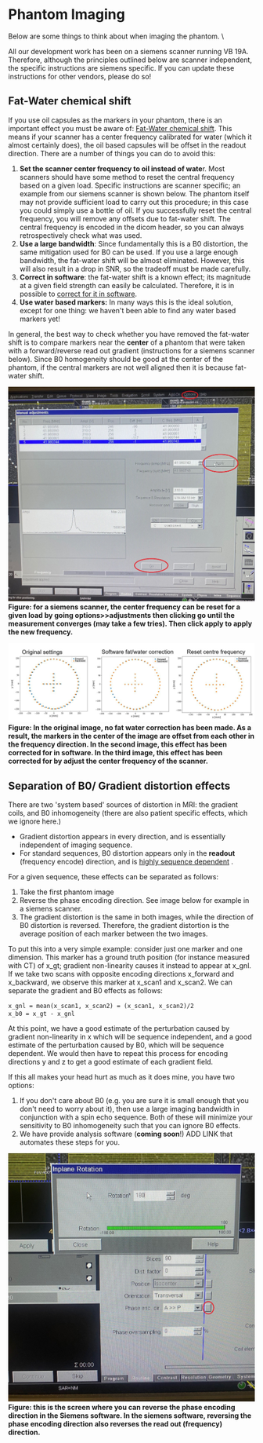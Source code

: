 # Phantom Imaging

Below are some things to think about when imaging the phantom. \

All our development work has been on a siemens scanner running VB 19A. Therefore, although the principles outlined below are scanner independent, the specific instructions are siemens specific. If you can update these instructions for other vendors, please do so! 


## Fat-Water chemical shift
If you use oil capsules as the markers in your phantom, there is an important effect you must be aware of: [Fat-Water chemical shift](https://mriquestions.com/f-w-chemical-shift.html). This means if your scanner has a center frequency calibrated for water (which it almost certainly does), the oil based capsules will be offset in the readout direction. There are a number of things you can do to avoid this:

1. **Set the scanner center frequency to oil instead of wate**r. Most scanners should have some method to reset the central frequency based on a given load. Specific instructions are scanner specific; an example from our siemens scanner is shown below.  The phantom itself may not provide sufficient load to carry out this procedure; in this case you could simply use a bottle of oil. If you successfully reset the central frequency, you will remove any offsets due to fat-water shift. The central frequency is encoded in the dicom header, so you can always retrospectively check what was used.
2. **Use a large bandwidth**: Since fundamentally this is a B0 distortion, the same mitigation used for B0 can be used. If you use a large enough bandwidth, the fat-water shift will be almost eliminated. However, this will also result in a drop in SNR, so the tradeoff must be made carefully. 
3. **Correct in software**: the fat-water shift is a known effect; its magnitude at a given field strength can easily be calculated. Therefore, it is in possible to [correct for it in software](https://acrf-image-x-institute.github.io/MRI_DistortionQA/code_docs.html#module-MRI_DistortionQA.MarkerAnalysis).
4. **Use water based markers:** In many ways this is the ideal solution, except for one thing: we haven't been able to find any water based markers yet!

In general, the best way to check whether you have removed the fat-water shift is to compare markers near the **center** of a phantom that were taken with a forward/reverse read out gradient (instructions for a siemens scanner below). Since B0 homogeneity should be good at the center of the phantom, if the central markers are not well aligned then it is because fat-water shift.

![](__resources/FrequencyReset.jpg)
**Figure: for a siemens scanner, the center frequency can be reset for a given load by going options>>adjustments then clicking go until the measurement converges (may take a few tries). Then click apply to apply the new frequency.**

![](__resources/FatWaterDemo.JPG)
**Figure: In the original image, no fat water correction has been made. As a result, the markers in the center of the image are offset from each other in the frequency direction. In the second image, this effect has been corrected for in software. In the third image, this effect has been corrected for by adjust the center frequency of the scanner.**

## Separation of B0/ Gradient distortion effects

There are two 'system based' sources of distortion in MRI: the gradient coils, and B0 inhomogeneity (there are also patient specific effects, which we ignore here.)

- Gradient distortion appears in every direction, and is essentially independent of imaging sequence.
- For standard sequences, B0 distortion appears only in the **readout** (frequency encode) direction, and is [highly sequence dependent](https://pubmed.ncbi.nlm.nih.gov/19810464/) . 

For a given sequence, these effects can be separated as follows: 

1. Take the first phantom image
2. Reverse the phase encoding direction. See image below for example in a siemens scanner.
3. The gradient distortion is the same in both images, while the direction of B0 distortion is reversed. Therefore, the gradient distortion is the average position of each marker between the two images.

To put this into a very simple example: consider just one marker and one dimension. This marker has a ground truth position (for instance measured with CT) of x_gt; gradient non-linearity causes it instead to appear at x_gnl. If we take two scans with opposite encoding directions x_forward and x_backward, we observe this marker at x_scan1 and x_scan2. We can separate the gradient and B0 effects as follows:
```
x_gnl = mean(x_scan1, x_scan2) = (x_scan1, x_scan2)/2
x_b0 = x_gt - x_gnl
```
At this point, we have a good estimate of the perturbation caused by gradient non-linearity in x which will be sequence independent, and a good estimate of the perturbation caused by B0, which will be sequence dependent. We would then have to repeat this process for encoding directions y and z to get a good estimate of each gradient field.

If this all makes your head hurt as much as it does mine, you have two options:

1. If you don't care about B0 (e.g. you are sure it is small enough that you don't need to worry about it), then use a large imaging bandwidth in conjunction with a spin echo sequence. Both of these will minimize your sensitivity to B0 inhomogeneity such that you can ignore B0 effects.
2. We have provide analysis software (**coming soon**!) ADD LINK that automates these steps for you. 

![](__resources/PhaseDirection.jpg)
**Figure: this is the screen where you can reverse the phase encoding direction in the Siemens software. In the siemens software, reversing the phase encoding direction also reverses the read out (frequency) direction.**





